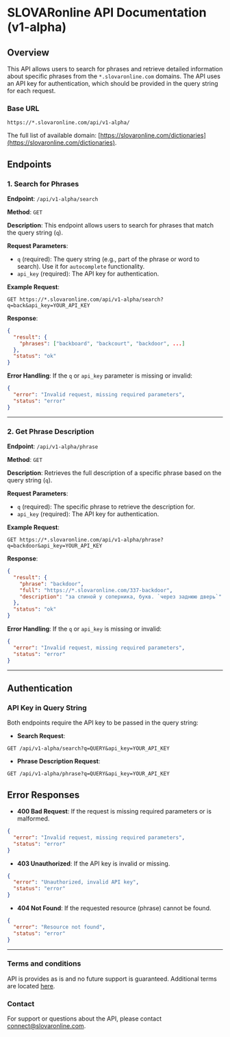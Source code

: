 # SLOVARonline API Documentation (v1-alpha)

## Overview

This API allows users to search for phrases and retrieve detailed information about specific phrases from the `*.slovaronline.com` domains. 
The API uses an API key for authentication, which should be provided in the query string for each request.

### Base URL
```
https://*.slovaronline.com/api/v1-alpha/
```
The full list of available domain: [https://slovaronline.com/dictionaries](https://slovaronline.com/dictionaries). 

## Endpoints

### 1. Search for Phrases

**Endpoint**: `/api/v1-alpha/search`

**Method**: `GET`

**Description**: This endpoint allows users to search for phrases that match the query string (`q`).

**Request Parameters**:
- `q` (required): The query string (e.g., part of the phrase or word to search). Use it for `autocomplete` functionality. 
- `api_key` (required): The API key for authentication.

**Example Request**:
```
GET https://*.slovaronline.com/api/v1-alpha/search?q=back&api_key=YOUR_API_KEY
```

**Response**:
```json
{
  "result": {
    "phrases": ["backboard", "backcourt", "backdoor", ...]
  },
  "status": "ok"
}
```

**Error Handling**:
If the `q` or `api_key` parameter is missing or invalid:
```json
{
  "error": "Invalid request, missing required parameters",
  "status": "error"
}
```

---

### 2. Get Phrase Description

**Endpoint**: `/api/v1-alpha/phrase`

**Method**: `GET`

**Description**: Retrieves the full description of a specific phrase based on the query string (`q`).

**Request Parameters**:
- `q` (required): The specific phrase to retrieve the description for.
- `api_key` (required): The API key for authentication.

**Example Request**:
```
GET https://*.slovaronline.com/api/v1-alpha/phrase?q=backdoor&api_key=YOUR_API_KEY
```

**Response**:
```json
{
  "result": {
    "phrase": "backdoor",
    "full": "https://*.slovaronline.com/337-backdoor",
    "description": "за спиной у соперника, букв. `через заднюю дверь`"
  },
  "status": "ok"
}
```

**Error Handling**:
If the `q` or `api_key` is missing or invalid:
```json
{
  "error": "Invalid request, missing required parameters",
  "status": "error"
}
```

---

## Authentication

### API Key in Query String

Both endpoints require the API key to be passed in the query string:

- **Search Request**:
```
GET /api/v1-alpha/search?q=QUERY&api_key=YOUR_API_KEY
```

- **Phrase Description Request**:
```
GET /api/v1-alpha/phrase?q=QUERY&api_key=YOUR_API_KEY
```

## Error Responses

- **400 Bad Request**: If the request is missing required parameters or is malformed.
```json
{
  "error": "Invalid request, missing required parameters",
  "status": "error"
}
```

- **403 Unauthorized**: If the API key is invalid or missing.
```json
{
  "error": "Unauthorized, invalid API key",
  "status": "error"
}
```

- **404 Not Found**: If the requested resource (phrase) cannot be found.
```json
{
  "error": "Resource not found",
  "status": "error"
}
```

---

### Terms and conditions
API is provides as is and no future support is guaranteed. Additional terms are located [here](https://slovaronline.com/terms_of_use).

### Contact

For support or questions about the API, please contact [connect@slovaronline.com](mailto:connect@slovaronline.com).
